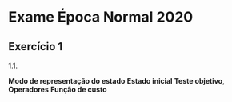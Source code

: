 # Exame Época Normal 2020

## Exercício 1

1.1.

**Modo de representação do estado**
**Estado inicial**
**Teste objetivo**, 
**Operadores**
**Função de custo**